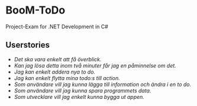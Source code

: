 # BooM-ToDo
Project-Exam for .NET Development in C#
## Userstories
- _Det ska vara enkelt att få överblick._
- _Kan jag lösa detta inom två minuter får jag en påminnelse om det._
- _Jag kan enkelt addera nya to do._
- _Jag kan enkelt flytta mina todo:s till action._
- _Som användare vill jag kunna lägga till information och ändra i en to do._
- _Som användare vill jag kunna spara programmets data._
- _Som utvecklare vill jag enkelt kunna bygga ut appen._

